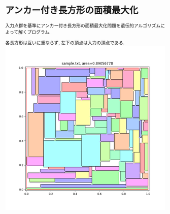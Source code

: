 # アンカー付き長方形の面積最大化

入力点群を基準にアンカー付き長方形の面積最大化問題を遺伝的アルゴリズムによって解くプログラム.

各長方形は互いに重ならず, 左下の頂点は入力の頂点である.
![実行結果例](results/sample.txt.png)
